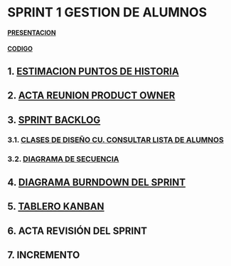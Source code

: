 # **SPRINT 1 GESTION DE ALUMNOS**

#### [PRESENTACION](#)
#### [CODIGO](java/readme.md)

## **1.**       **[ESTIMACION PUNTOS DE HISTORIA](https://github.com/DptoSIC/Gestion_Alumnos/blob/master/documentos/SPRINTS/SPRINT1/archivos/puntos_historia.md)**

## **2.**       **[ACTA REUNION PRODUCT OWNER](https://github.com/DptoSIC/Gestion_Alumnos/blob/master/documentos/SPRINTS/SPRINT1/archivos/actaReunion.md)**  

## **3.**       **[SPRINT BACKLOG](https://github.com/DptoSIC/Gestion_Alumnos/blob/master/documentos/SPRINTS/SPRINT1/archivos/Sprint%20Backlog.md)**

### **3.1.**    **[CLASES DE DISEÑO CU. CONSULTAR LISTA DE ALUMNOS](https://www.draw.io/?lightbox=1&highlight=0000ff&edit=_blank&layers=1&nav=1&title=diagramaDeClases%20(2).drawio#Uhttps%3A%2F%2Fraw.githubusercontent.com%2FDptoSIC%2FGestion_Alumnos%2Fmaster%2Fdocumentos%2FSPRINTS%2FSPRINT1%2Farchivos%2FdiagramaDeClases%2520(2).drawio)**

### **3.2.**     **[DIAGRAMA DE SECUENCIA](https://www.draw.io/#HDptoSIC%2FGestion_Alumnos%2Fmaster%2Fdocumentos%2FSPRINTS%2FSPRINT1%2Farchivos%2FDIAGRAMA%20DE%20SECUENCIA.xml)**

## **4.**       **[DIAGRAMA BURNDOWN DEL SPRINT](https://github.com/DptoSIC/Gestion_Alumnos/blob/master/documentos/SPRINTS/SPRINT1/archivos/DIAGRAMA%20BURNDOWN%20SGAL.xlsx)**

## **5.**       **[TABLERO KANBAN](https://github.com/DptoSIC/Gestion_Alumnos/projects/1)**

## **6.**      **ACTA REVISIÓN DEL SPRINT**    

## **7.**       **INCREMENTO**

